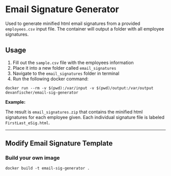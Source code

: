 # Email Signature Generator

Used to generate minified html email signatures from a provided `employees.csv` input file. The container will output a folder with all employee signatures.

## Usage

1. Fill out the `sample.csv` file with the employees information
2. Place it into a new folder called `email_signatures`
3. Navigate to the `email_signatures` folder in terminal
4. Run the following docker command:

```shell
docker run --rm -v $(pwd):/var/input -v $(pwd)/output:/var/output devanfischer/email-sig-generator
```

**Example:**

<!-- TODO: ADD sample csv and example process -->

The result is `email_signatures.zip` that contains the minified html signatures for each employee given. Each individual signature file is labeled `FirstLast_eSig.html`.

---

## Modify Email Signature Template

### Build your own image

```shell
docker build -t email-sig-generator .
```
